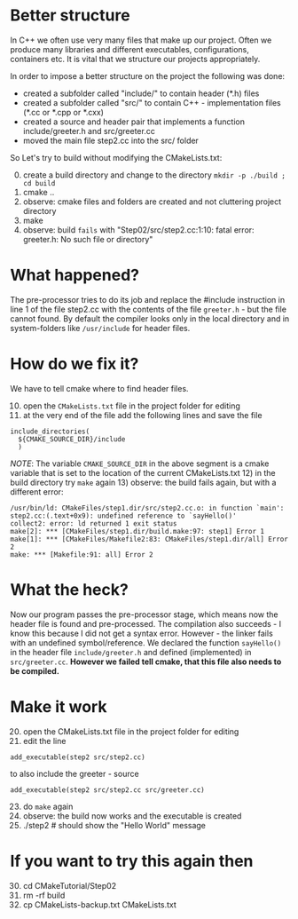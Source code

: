 # Better structure
In C++ we often use very many files that make up our project. Often we produce many libraries and different
executables, configurations, containers etc. It is vital that we structure our projects appropriately.

In order to impose a better structure on the project the following was done:
- created a subfolder called "include/" to contain header (*.h) files
- created a subfolder called "src/" to contain C++ - implementation files (*.cc or *.cpp or *.cxx)
- created a source and header pair that implements a function include/greeter.h and src/greeter.cc
- moved the main file step2.cc into the src/ folder

So Let's try to build without modifying the CMakeLists.txt:

00) create a build directory and change to the directory `mkdir -p ./build ; cd build`
03) cmake ..
02) observe: cmake files and folders are created and not cluttering project directory
03) make
04) observe: build `fails` with "Step02/src/step2.cc:1:10: fatal error: greeter.h: No such file or directory"

# What happened?
The pre-processor tries to do its job and replace the #include instruction in line 1 of the file step2.cc
with the contents of the file `greeter.h` - but the file cannot found.
By default the compiler looks only in the local directory and in system-folders like `/usr/include` for header files.

# How do we fix it?
We have to tell cmake where to find header files.

10) open the `CMakeLists.txt` file in the project folder for editing
11) at the very end of the file add the following lines and save the file
```
include_directories(
  ${CMAKE_SOURCE_DIR}/include
  )
```
_NOTE_: The variable `CMAKE_SOURCE_DIR` in the above segment is a cmake variable that is set to the location 
        of the current CMakeLists.txt
12) in the build directory try `make` again
13) observe: the build fails again, but with a different error:
```
/usr/bin/ld: CMakeFiles/step1.dir/src/step2.cc.o: in function `main':
step2.cc:(.text+0x9): undefined reference to `sayHello()'
collect2: error: ld returned 1 exit status
make[2]: *** [CMakeFiles/step1.dir/build.make:97: step1] Error 1
make[1]: *** [CMakeFiles/Makefile2:83: CMakeFiles/step1.dir/all] Error 2
make: *** [Makefile:91: all] Error 2
```

# What the heck?
Now our program passes the pre-processor stage, which means now the header file is found and pre-processed.
The compilation also succeeds - I know this because I did not get a syntax error.
However - the linker fails with an undefined symbol/reference.
We declared the function `sayHello()` in the header file `include/greeter.h` and defined (implemented) in
`src/greeter.cc`.
**However we failed tell cmake, that this file also needs to be compiled.**

# Make it work
20) open the CMakeLists.txt file in the project folder for editing
21) edit the line
```
add_executable(step2 src/step2.cc)
```
to also include the greeter - source
```
add_executable(step2 src/step2.cc src/greeter.cc)
```
23) do `make` again
24) observe: the build now works and the executable is created
25) ./step2  # should show the "Hello World" message

# If you want to try this again then
30) cd CMakeTutorial/Step02
31) rm -rf build
32) cp CMakeLists-backup.txt CMakeLists.txt





